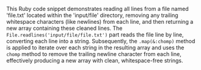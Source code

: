This Ruby code snippet demonstrates reading all lines from a file named 'file.txt' located within the 'input/file' directory, removing any trailing whitespace characters (like newlines) from each line, and then returning a new array containing these cleaned lines. The `File.readlines('input/file/file.txt')` part reads the file line by line, converting each line into a string. Subsequently, the `.map(&:chomp)` method is applied to iterate over each string in the resulting array and uses the `chomp` method to remove the trailing newline character from each line, effectively producing a new array with clean, whitespace-free strings. 
